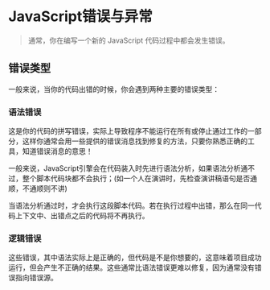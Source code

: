 # JavaScript错误与异常
> 通常，你在编写一个新的 JavaScript 代码过程中都会发生错误。


## 错误类型
一般来说，当你的代码出错的时候，你会遇到两种主要的错误类型：

### 语法错误
这是你的代码的拼写错误，实际上导致程序不能运行在所有或停止通过工作的一部分，这样你通常会用一些提供的错误消息找到修复的方法，只要你熟悉正确的工具，知道错误消息的意思！

一般来说，JavaScript引擎会在代码装入时先进行语法分析，如果语法分析通不过，整个脚本代码块都不会执行；(如一个人在演讲时，先检查演讲稿语句是否通顺，不通顺则不讲)

当语法分析通过时，才会执行这段脚本代码。若在执行过程中出错，那么在同一代码上下文中、出错点之后的代码将不再执行。
### 逻辑错误
这些错误，其中语法实际上是正确的，但代码是不是你想要的，这意味着项目成功运行，但会产生不正确的结果。这些通常比语法错误更难以修复，因为通常没有错误指向错误源。
